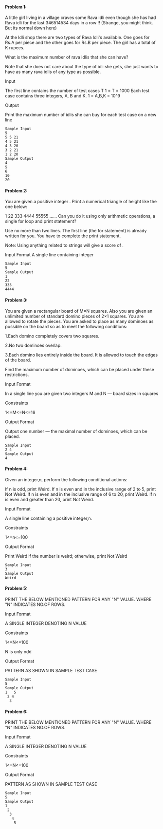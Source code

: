 #### Problem 1:

A little girl living in a village craves some Rava idli even though she has had Rava idli for the last 346514534 days in a row !! (Strange, you might think. But its normal down here)

At the Idli shop there are two types of Rava Idli's available. One goes for Rs.A per piece and the other goes for Rs.B per piece. The girl has a total of K rupees.

What is the maximum number of rava idlis that she can have?

Note that she does not care about the type of idli she gets, she just wants to have as many rava idlis of any type as possible.

Input

The first line contains the number of test cases T
1 = T = 1000
Each test case contains three integers, A, B and K.
1 = A,B,K = 10^9

Output

Print the maximum number of idlis she can buy for each test case on a new line

```
Sample Input 
5
5 5 21
4 5 21
4 3 20
3 2 21
1 2 20
Sample Output 
4
5
6
10
20
```

#### Problem 2:
You are given a positive integer . Print a numerical triangle of height  like the one below:

1
22
333
4444
55555
......
Can you do it using only arithmetic operations, a single for loop and print statement?

Use no more than two lines. The first line (the for statement) is already written for you. You have to complete the print statement.

Note: Using anything related to strings will give a score of .

Input Format
A single line containing integer

```
Sample Input
5
Sample Output
1
22
333
4444
```

#### Problem 3:
You are given a rectangular board of M×N squares. Also you are given an unlimited number of standard domino pieces of 2×1 squares. You are allowed to rotate the pieces. You are asked to place as many dominoes as possible on the board so as to meet the following conditions:

1.Each domino completely covers two squares.

2.No two dominoes overlap.

3.Each domino lies entirely inside the board. It is allowed to touch the edges of the board.

Find the maximum number of dominoes, which can be placed under these restrictions.

Input Format

In a single line you are given two integers M and N — board sizes in squares

Constraints

1<=M<=N<=16

Output Format

Output one number — the maximal number of dominoes, which can be placed.

```
Sample Input 
2 4
Sample Output 
4
```

#### Problem 4:

Given an integer,n, perform the following conditional actions:

If n is odd, print Weird. If n is even and in the inclusive range of 2 to 5, print Not Weird. If n is even and in the inclusive range of 6 to 20, print Weird. If n is even and greater than 20, print Not Weird.

Input Format

A single line containing a positive integer,n.

Constraints

1<=n<=100

Output Format

Print Weird if the number is weird; otherwise, print Not Weird

```
Sample Input 
3
Sample Output 
Weird
```

#### Problem 5:
PRINT THE BELOW MENTIONED PATTERN FOR ANY "N" VALUE. WHERE "N" INDICATES NO.OF ROWS.

Input Format

A SINGLE INTEGER DENOTING N VALUE

Constraints

1<=N<=100

N is only odd

Output Format

PATTERN AS SHOWN IN SAMPLE TEST CASE

```
Sample Input 
5
Sample Output 
1   5
 2 4
  3
```

#### Problem 6:
PRINT THE BELOW MENTIONED PATTERN FOR ANY "N" VALUE. WHERE "N" INDICATES NO.OF ROWS.

Input Format

A SINGLE INTEGER DENOTING N VALUE

Constraints

1<=N<=100

Output Format

PATTERN AS SHOWN IN SAMPLE TEST CASE

```
Sample Input 
5
Sample Output 
1
 2
  3
   4
    5
```

